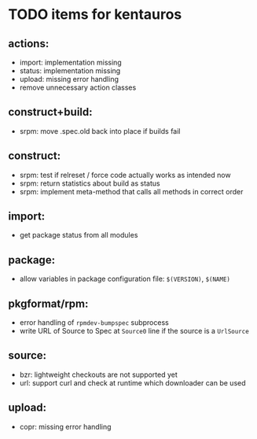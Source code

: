 # TODO items for kentauros

## actions:

- import: implementation missing
- status: implementation missing
- upload: missing error handling
- remove unnecessary action classes


## construct+build:

- srpm: move .spec.old back into place if builds fail


## construct:

- srpm: test if relreset / force code actually works as intended now
- srpm: return statistics about build as status
- srpm: implement meta-method that calls all methods in correct order


## import:

- get package status from all modules


## package:

- allow variables in package configuration file: `$(VERSION)`, `$(NAME)`


## pkgformat/rpm:

- error handling of `rpmdev-bumpspec` subprocess
- write URL of Source to Spec at `Source0` line if the source is a `UrlSource`


## source:

- bzr: lightweight checkouts are not supported yet
- url: support curl and check at runtime which downloader can be used


## upload:

- copr: missing error handling

